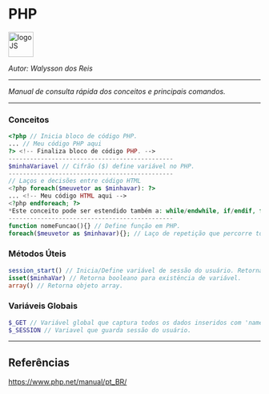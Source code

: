 # **PHP**
<div>
<img src="https://brandslogos.com/wp-content/uploads/thumbs/php-logo-vector.svg" alt="logoJS" width="50px"/> 
</div>

*Autor: Walysson dos Reis*

----------------------------------------------
*Manual de consulta rápida dos conceitos e principais comandos.*  

---------------------
### Conceitos 
~~~PHP
<?php // Inicia bloco de código PHP.
... // Meu código PHP aqui 
?> <!-- Finaliza bloco de código PHP. -->
----------------------------------------------
$minhaVariavel // Cifrão ($) define variável no PHP.
----------------------------------------------
// Laços e decisões entre código HTML 
<?php foreach($meuvetor as $minhavar): ?> 
... <!-- Meu código HTML aqui -->
<?php endforeach; ?>
*Este conceito pode ser estendido também a: while/endwhile, if/endif, for/endfor.
----------------------------------------------
function nomeFuncao(){} // Define função em PHP.
foreach($meuvetor as $minhavar){}; // Laço de repetição que percorre todo vetor e atribuindo em cada ciclo à variável $minhavar.
~~~
### Métodos Úteis
~~~PHP
session_start() // Inicia/Define variável de sessão do usuário. Retorna booleano.
isset($minhaVar) // Retorna booleano para existência de variável.
array() // Retorna objeto array.
~~~
### Variáveis Globais
~~~PHP
$_GET // Variável global que captura todos os dados inseridos com 'name' no código html.
$_SESSION // Variavel que guarda sessão do usuário.
~~~
--------
## Referências 
https://www.php.net/manual/pt_BR/  
